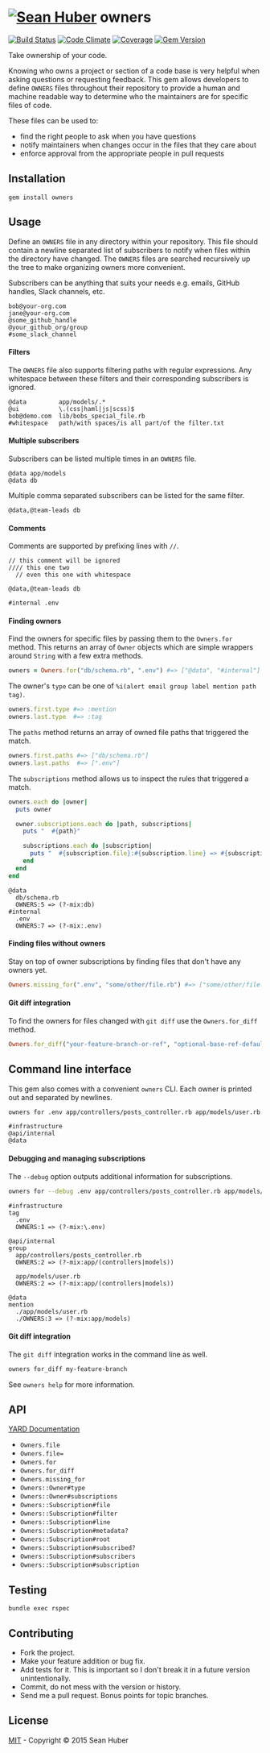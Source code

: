 # [![Sean Huber](https://cloud.githubusercontent.com/assets/2419/6550752/832d9a64-c5ea-11e4-9717-6f9aa6e023b5.png)](https://github.com/shuber) owners

[![Build Status](https://secure.travis-ci.org/shuber/owners.svg)](http://travis-ci.org/shuber/owners) [![Code Climate](https://codeclimate.com/github/shuber/owners/badges/gpa.svg)](https://codeclimate.com/github/shuber/owners) [![Coverage](https://codeclimate.com/github/shuber/owners/badges/coverage.svg)](https://codeclimate.com/github/shuber/owners) [![Gem Version](https://badge.fury.io/rb/owners.svg)](http://badge.fury.io/rb/owners)

Take ownership of your code.

Knowing who owns a project or section of a code base is very helpful when asking questions or requesting feedback. This gem allows developers to define `OWNERS` files throughout their repository to provide a human and machine readable way to determine who the maintainers are for specific files of code.

These files can be used to:

* find the right people to ask when you have questions
* notify maintainers when changes occur in the files that they care about
* enforce approval from the appropriate people in pull requests


## Installation

```
gem install owners
```


## Usage

Define an `OWNERS` file in any directory within your repository. This file should contain a newline separated list of subscribers to notify when files within the directory have changed. The `OWNERS` files are searched recursively up the tree to make organizing owners more convenient.

Subscribers can be anything that suits your needs e.g. emails, GitHub handles, Slack channels, etc.

```
bob@your-org.com
jane@your-org.com
@some_github_handle
@your_github_org/group
#some_slack_channel
```

#### Filters

The `OWNERS` file also supports filtering paths with regular expressions. Any whitespace between these filters and their corresponding subscribers is ignored.

```
@data         app/models/.*
@ui           \.(css|haml|js|scss)$
bob@demo.com  lib/bobs_special_file.rb
#whitespace   path/with spaces/is all part/of the filter.txt
```

#### Multiple subscribers

Subscribers can be listed multiple times in an `OWNERS` file.

```
@data app/models
@data db
```

Multiple comma separated subscribers can be listed for the same filter.

```
@data,@team-leads db
```

#### Comments

Comments are supported by prefixing lines with `//`.

```
// this comment will be ignored
//// this one two
  // even this one with whitespace

@data,@team-leads db

#internal .env
```

#### Finding owners

Find the owners for specific files by passing them to the `Owners.for` method.
This returns an array of `Owner` objects which are simple wrappers around
`String` with a few extra methods.

```ruby
owners = Owners.for("db/schema.rb", ".env") #=> ["@data", "#internal"]
```

The owner's `type` can be one of `%i(alert email group label mention path tag)`.

```ruby
owners.first.type #=> :mention
owners.last.type  #=> :tag
```

The `paths` method returns an array of owned file paths that triggered the match.

```ruby
owners.first.paths #=> ["db/schema.rb"]
owners.last.paths  #=> [".env"]
```

The `subscriptions` method allows us to inspect the rules that triggered a match.

```ruby
owners.each do |owner|
  puts owner

  owner.subscriptions.each do |path, subscriptions|
    puts "  #{path}"

    subscriptions.each do |subscription|
      puts "  #{subscription.file}:#{subscription.line} => #{subscription.filter}"
    end
  end
end
```

```
@data
  db/schema.rb
  OWNERS:5 => (?-mix:db)
#internal
  .env
  OWNERS:7 => (?-mix:.env)
```

#### Finding files without owners

Stay on top of owner subscriptions by finding files that don't have any owners yet.

```ruby
Owners.missing_for(".env", "some/other/file.rb") #=> ["some/other/file.rb"]
```

#### Git diff integration

To find the owners for files changed with `git diff` use the `Owners.for_diff` method.

```ruby
Owners.for_diff("your-feature-branch-or-ref", "optional-base-ref-defaults-to-master")
```


## Command line interface

This gem also comes with a convenient `owners` CLI. Each owner is printed out and separated by newlines.

```bash
owners for .env app/controllers/posts_controller.rb app/models/user.rb
```

```
#infrastructure
@api/internal
@data
```

#### Debugging and managing subscriptions

The `--debug` option outputs additional information for subscriptions.

```bash
owners for --debug .env app/controllers/posts_controller.rb app/models/user.rb
```

```
#infrastructure
tag
  .env
  OWNERS:1 => (?-mix:\.env)

@api/internal
group
  app/controllers/posts_controller.rb
  OWNERS:2 => (?-mix:app/(controllers|models))

  app/models/user.rb
  OWNERS:2 => (?-mix:app/(controllers|models))

@data
mention
  ./app/models/user.rb
  ./OWNERS:3 => (?-mix:app/models)
```

#### Git diff integration

The `git diff` integration works in the command line as well.

```bash
owners for_diff my-feature-branch
```

See `owners help` for more information.


## API

[YARD Documentation](http://www.rubydoc.info/github/shuber/owners)

* `Owners.file`
* `Owners.file=`
* `Owners.for`
* `Owners.for_diff`
* `Owners.missing_for`
* `Owners::Owner#type`
* `Owners::Owner#subscriptions`
* `Owners::Subscription#file`
* `Owners::Subscription#filter`
* `Owners::Subscription#line`
* `Owners::Subscription#metadata?`
* `Owners::Subscription#root`
* `Owners::Subscription#subscribed?`
* `Owners::Subscription#subscribers`
* `Owners::Subscription#subscription`


## Testing

```
bundle exec rspec
```


## Contributing

* Fork the project.
* Make your feature addition or bug fix.
* Add tests for it. This is important so I don't break it in a future version unintentionally.
* Commit, do not mess with the version or history.
* Send me a pull request. Bonus points for topic branches.


## License

[MIT](https://github.com/shuber/owners/blob/master/LICENSE) - Copyright © 2015 Sean Huber
